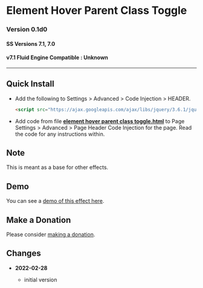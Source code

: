 # Element Hover Parent Class Toggle

### Version 0.1d0

#### SS Versions 7.1, 7.0

#### v7.1 Fluid Engine Compatible : Unknown

---

## Quick Install

* Add the following to Settings > Advanced > Code Injection > HEADER.
  
  ```html
  <script src="https://ajax.googleapis.com/ajax/libs/jquery/3.6.1/jquery.min.js"></script>
  ```
  
* Add code from file
  **[element hover parent class toggle.html](element%20hover%20parent%20class%20toggle.html#L1)**
  to Page Settings > Advanced > Page Header Code Injection for the page. Read
  the code for any instructions within.

## Note

This is meant as a base for other effects.

## Demo

You can see a
[demo of this effect here](https://toms-web-consulting-demos.squarespace.com/element-hover-parent-class-toggle?password=twcdemos).

## Make a Donation

Please consider
[making a donation](https://github.com/tomsWebConsulting/twcsl#make-a-donation).

## Changes

<!-- * **2021-08-03**

  * added support for v7.0 Brine template family and Adirondack template
  * bumped version to 1.1
  -->
* **2022-02-28**

  * initial version
